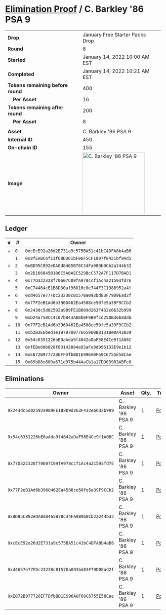 # [Elimination Proof](./readme.md) / C. Barkley &#039;86 PSA 9

|||
|---|---|
| **Drop** | January Free Starter Packs Drop |
| **Round** | 8 |
| **Started** | January 14, 2022 10:00 AM EST |
| **Completed** | January 14, 2022 10:21 AM EST |
| **Tokens remaining before round** | 400 |
| **&nbsp;&nbsp;&nbsp;&nbsp;Per Asset** | 16 |
| **Tokens remaining after round** | 200 |
| **&nbsp;&nbsp;&nbsp;&nbsp;Per Asset** | 8 |
| | |
| **Asset** | C. Barkley &#039;86 PSA 9 |
| **Internal ID** | 450 |
| **On-chain ID** | 155 |
| **Image** | <img src="https://tcdn.blokpax.com/954504e8-1afa-4391-9c31-1ec9cee0b080/805d598c35c24200ba69fbd62b9c55553f44281fa273e798f7eb758c4424120a.png" height="200" alt="C. Barkley &#039;86 PSA 9" /> |

## Ledger

| 💀 | # | Owner |
| --- | --- | --- |
| 💀 | `0` | `0xcEcE92a26d2E731a9c575BA51c41bC4DFA8b4aB6` |
|  | `1` | `0x8fEABC6f13f68D361bF06F5CF1007f8421bf9Ad5` |
| 💀 | `2` | `0xBD95C892eDA0d8465B78C34Fa989b0Cb2a244b32` |
|  | `3` | `0x2D1668450100C5A0AEC529BcC572A7F117D7BAD1` |
| 💀 | `4` | `0x77D322328f70607C09fA978ccf1Ac4a21593fd7E` |
|  | `5` | `0xC74464cE1B8D30af96016c0e744F3C1988952a4f` |
| 💀 | `6` | `0xd4657e77FDc23238cB1570a093bd83F79D0Ead2f` |
|  | `7` | `0x77F2eB1Ad6b3960462Ea4588ce50fe5a39F9CCb2` |
| 💀 | `8` | `0x243dc5d02592a989FE1B809d263F432e6632b999` |
|  | `9` | `0xD24a750CC4c07b843A80b0F9B9fcd250B36b8ddb` |
| 💀 | `10` | `0x77F2eB1Ad6b3960462Ea4588ce50fe5a39F9CCb2` |
|  | `11` | `0xb2B3E6bed1e197970077E65960B8131Be0A43839` |
| 💀 | `12` | `0x54c6351226bE0aAda9f4842aDaF58E4Ce9f1A08C` |
|  | `13` | `0xfEBe00b020f83143884a93aFe9d996133E9e1b12` |
| 💀 | `14` | `0xE072B977728EFFDfbBD1E996A0F69C6755E58Cae` |
|  | `15` | `0x89bD8e809a671d975b44AaCb1a17DD03903ABFe0` |


## Eliminations

| Owner | Asset | Qty. | Transaction |
| --- | --- | --- | --- |
| `0x243dc5d02592a989FE1B809d263F432e6632b999` | C. Barkley '86 PSA 9 | 1 | [Polygonscan](https://polygonscan.com/tx/0xd7b4afb33e834857def8ad35f7bcccdafa8ceff7d07a602e1bf58d15d0d75845) |
| `0x54c6351226bE0aAda9f4842aDaF58E4Ce9f1A08C` | C. Barkley '86 PSA 9 | 1 | [Polygonscan](https://polygonscan.com/tx/0x9cfe0f29ecac476335d5959c71065e1865f57622a180b4f0fefea2a449c4490b) |
| `0x77D322328f70607C09fA978ccf1Ac4a21593fd7E` | C. Barkley '86 PSA 9 | 1 | [Polygonscan](https://polygonscan.com/tx/0x0514596de834bc9c581026da7d9d9f319219a54d582d3409987d7136674c43e0) |
| `0x77F2eB1Ad6b3960462Ea4588ce50fe5a39F9CCb2` | C. Barkley '86 PSA 9 | 1 | [Polygonscan](https://polygonscan.com/tx/0x4863b92dbb09654fca7f2a6b472de00a2d2041cb73127c86465affe2fd1af58c) |
| `0xBD95C892eDA0d8465B78C34Fa989b0Cb2a244b32` | C. Barkley '86 PSA 9 | 1 | [Polygonscan](https://polygonscan.com/tx/0xdec2f3f25058759995bfc37e5cd1c42a0a6aa831d3c8b9c3ab62661e96f049ca) |
| `0xcEcE92a26d2E731a9c575BA51c41bC4DFA8b4aB6` | C. Barkley '86 PSA 9 | 1 | [Polygonscan](https://polygonscan.com/tx/0xaa7e3432b303755c2d96a84b8e00928b7f147e891eeefc52724ff05ea0ffcf9c) |
| `0xd4657e77FDc23238cB1570a093bd83F79D0Ead2f` | C. Barkley '86 PSA 9 | 1 | [Polygonscan](https://polygonscan.com/tx/0x8beede934e5dc2414dccd7e55a5d242d6106a800da34fe409565b255b999f230) |
| `0xE072B977728EFFDfbBD1E996A0F69C6755E58Cae` | C. Barkley '86 PSA 9 | 1 | [Polygonscan](https://polygonscan.com/tx/0x561c13885fbd3bb35b9212afd77398d0f0e8e5ad59e5aae0c665881dfddd5689) |
